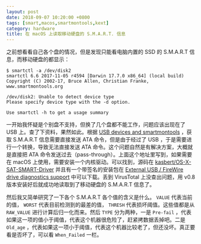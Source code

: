 ```yaml
---
layout: post
date: 2018-09-07 10:20:00 +0800
tags: [smart,macos,smartmontools,kext]
category: hardware
title: 在 macOS 上读取移动硬盘的 S.M.A.R.T. 信息
---
```


之前想看看自己各个盘的情况，但是发现只能看电脑内置的 SSD 的 S.M.A.R.T 信息，而移动硬盘的都显示：

```
$ smartctl -a /dev/disk2
smartctl 6.6 2017-11-05 r4594 [Darwin 17.7.0 x86_64] (local build)
Copyright (C) 2002-17, Bruce Allen, Christian Franke, www.smartmontools.org

/dev/disk2: Unable to detect device type
Please specify device type with the -d option.

Use smartctl -h to get a usage summary
```

一开始我怀疑是个别盘不支持，但换了几个盘都不能工作，问题应该出现在了 USB 上。查了下资料，果然如此。根据 [USB devices and smartmontools](https://www.smartmontools.org/wiki/USB) ，获取 S.M.A.R.T 信息需要直接发送 ATA 命令，但是由于经过了 USB ，于是需要进行一个转换，导致无法直接发送 ATA 命令。这个问题自然是有解决方案，大概就是直接把 ATA 命令发送过去（pass-through）。上面这个地址里写到，如果需要在 macOS 上使用，需要安装一个内核驱动。可以找到，源码在 [kasbert/OS-X-SAT-SMART-Driver](https://github.com/kasbert/OS-X-SAT-SMART-Driver) 并且有一个带签名的安装包在 [External USB / FireWire drive diagnostics support](https://binaryfruit.com/drivedx/usb-drive-support) 中可以下载。丢到 VirusTotal 上没查出问题，用 v0.8 版本安装好后就成功地读取到了移动硬盘的 S.M.A.R.T 信息了。

然后我又简单研究了一下各个 S.M.A.R.T 各个值的含义是什么。 `VALUE` 代表当前的值， `WORST` 代表目前检测到的最差的值， `THRESH` 代表损坏阈值。这些值都是从 `RAW_VALUE` 进行计算后归一化而来。然后 `TYPE` 分为两种，一是 `Pre-fail` ，代表如果这一项的值小于阈值，代表这个机器很危险了，赶紧拷数据丢掉吧。二是 `Old_age` ，代表如果这一项小于阈值，代表这个机器比较老了，但还没坏。真正要看是否坏了，可以看 `When_Failed` 一栏。
